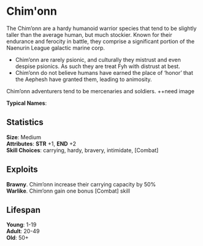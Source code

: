 # Chim'onn
The Chim’onn are a hardy humanoid warrior species that tend to be slightly taller than the average human, but much stockier. Known for their endurance and ferocity in battle, they comprise a significant portion of the Naenurin League galactic marine corp.
- Chim’onn are rarely psionic, and culturally they mistrust and even despise psionics. As such they are treat Fyh with distrust at best.
- Chim’onn do not believe humans have earned the place of ‘honor’ that the Aephesh have granted them, leading to animosity.

Chim’onn adventurers tend to be mercenaries and soldiers. ++need image

**Typical Names**: 

## Statistics
**Size**: Medium  
**Attributes**: **STR** +1, **END** +2  
**Skill Choices**: carrying, hardy, bravery, intimidate, [Combat]  

## Exploits
**Brawny**. Chim’onn increase their carrying capacity by 50%  
**Warlike**. Chim’onn gain one bonus [Combat] skill  

## Lifespan
**Young**:    1-19  
**Adult**:    20-49  
**Old**:        50+  